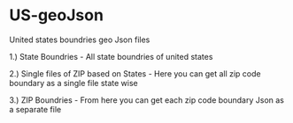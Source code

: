 # US-geoJson
United states boundries geo Json files

1.) State Boundries - All state boundries of united states

2.) Single files of ZIP based on States - Here you can get all zip code boundary as a single file state wise

3.) ZIP Boundries - From here you can get each zip code boundary Json as a separate file
